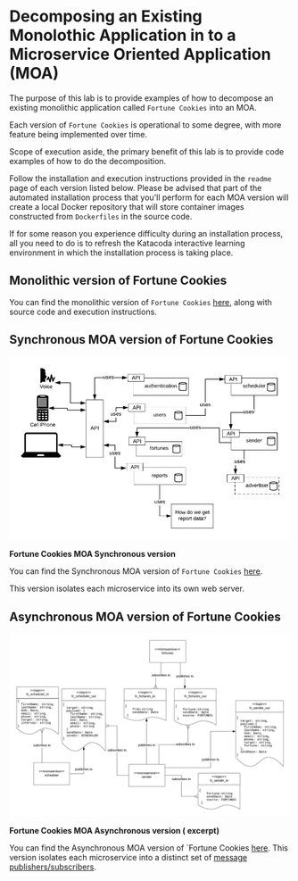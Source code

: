 # Decomposing an Existing Monolothic Application in to a Microservice Oriented Application (MOA)

The purpose of this lab is to provide examples of how to decompose an existing monolithic
application called `Fortune Cookies` into an MOA.

Each version of `Fortune Cookies` is operational to some degree, with more feature being
implemented over time.

Scope of execution aside, the primary benefit of this lab is to provide code
examples of how to do the decomposition. 

Follow the installation and execution instructions provided in the `readme` page of each
version listed below. Please be advised that part of the automated installation process
that you'll perform for each MOA version will create a local Docker repository that will
store container images constructed from `Dockerfiles` in the source code.

If for some reason you experience difficulty during an installation process, all you need to do is to refresh the Katacoda
interactive learning environment in which the installation process is taking place.


## Monolithic version of Fortune Cookies

You can find the monolithic version of `Fortune Cookies` [here](https://github.com/reselbob/fortune-cookies/tree/master/monolith),
along with source code and execution instructions.

## Synchronous MOA version of Fortune Cookies

![moa-synch](./images/fc-basic-architecture-sync.png)

**Fortune Cookies MOA Synchronous version**

You can find the Synchronous MOA version of `Fortune Cookies` [here](https://github.com/reselbob/fortune-cookies/tree/master/microservice-sync).

This version isolates each microservice into its own web server.

## Asynchronous MOA version of Fortune Cookies

![moa-asynch](./images/fc-async-subset.png)

**Fortune Cookies MOA Asynchronous version ( excerpt)**

You can find the Asynchronous MOA version of `Fortune Cookies [here](https://github.com/reselbob/fortune-cookies/tree/master/microservice-async).
This version isolates each microservice into a distinct set of [message publishers/subscribers](https://en.wikipedia.org/wiki/Publish%E2%80%93subscribe_pattern).

